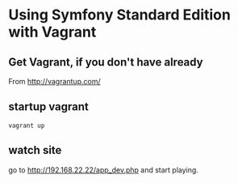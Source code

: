 # Using Symfony Standard Edition with Vagrant

## Get Vagrant, if you don't have already

From http://vagrantup.com/


## startup vagrant

    vagrant up

## watch site

go to http://192.168.22.22/app_dev.php and start playing.
